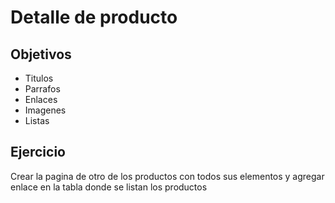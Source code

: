 # Detalle de producto

## Objetivos
- Titulos
- Parrafos
- Enlaces
- Imagenes
- Listas

## Ejercicio
Crear la pagina de otro de los productos con todos sus elementos y agregar enlace
en la tabla donde se listan los productos
